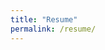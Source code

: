 ```yaml
---
title: "Resume"
permalink: /resume/
---
```

<object data="https://evan-fannin.github.io/evan-fannin/assets/images/evan_fannin_resume.pdf" width='1000px' height='1000px' type='application/pdf'></object>
